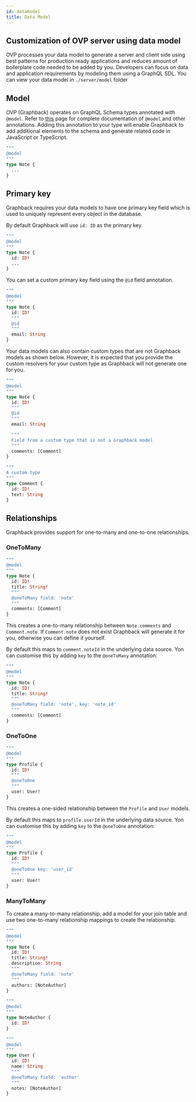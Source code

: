 ```yaml
---
id: datamodel
title: Data Model
---
```


## Customization of OVP server using data model

OVP processes your data model to generate a server and client side using best patterns for production ready applications and reduces amount of boilerplate code needed to be added by you.
Developers can focus on data and application requirements by modeling them using a GraphQL SDL. You can view your data model in `./server/model` folder

## Model

OVP (Graphback) operates on GraphQL Schema types annotated with `@model`. Refer to [this](../metadata.md) page for complete documentation of `@model` and other annotations.
Adding this annotation to your type will enable Graphback to add additional elements to the schema and generate related code in JavaScript or TypeScript.

```graphql
"""
@model
"""
type Note {
  ...
}
```

## Primary key

Graphback requires your data models to have one primary key field which is used to uniquely represent every object in the database.

By default Graphback will use `id: ID` as the primary key.

```graphql
"""
@model
"""
type Note {
  id: ID!
  ...
}
```

You can set a custom primary key field using the `@id` field annotation.

```graphql
"""
@model
"""
type Note {
  id: ID!
  """
  @id
  """
  email: String
}
```

Your data models can also contain custom types that are not Graphback models as shown below.
However, it is expected that you provide the custom resolvers for your custom type as Graphback will not generate one for you.

```graphql
"""
@model
"""
type Note {
  id: ID!
  """
  @id
  """
  email: String

  """
  Field from a custom type that is not a Graphback model
  """
  comments: [Comment]
}

"""
A custom type
"""
type Comment {
  id: ID!
  text: String
}
```

## Relationships

Graphback provides support for one-to-many and one-to-one relationships.

### OneToMany

```graphql
"""
@model
"""
type Note {
  id: ID!
  title: String!
  """
  @oneToMany field: 'note'
  """
  comments: [Comment]
}
```

This creates a one-to-many relationship between `Note.comments` and `Comment.note`. If `Comment.note` does not exist Graphback will generate it for you, otherwise you can define it yourself.

By default this maps to `comment.noteId` in the underlying data source. Yon can customise this by adding `key` to the `@oneToMany` annotation:

```graphql
"""
@model
"""
type Note {
  id: ID!
  title: String!
  """
  @oneToMany field: 'note', key: 'note_id'
  """
  comments: [Comment]
}
```

### OneToOne

```graphql
"""
@model
"""
type Profile {
  id: ID!
  """
  @oneToOne
  """
  user: User!
}
```

This creates a one-sided relationship between the `Profile` and `User` models.

By default this maps to `profile.userId` in the underlying data source. Yon can customise this by adding `key` to the `@oneToOne` annotation:

```graphql
"""
@model
"""
type Profile {
  id: ID!
  """
  @oneToOne key: 'user_id'
  """
  user: User!
}
```

### ManyToMany

To create a many-to-many relationship, add a model for your join table and use two one-to-many relationship mappings to create the relationship.

```graphql
"""
@model
"""
type Note {
  id: ID!
  title: String!
  description: String
  """
  @oneToMany field: 'note'
  """
  authors: [NoteAuthor]
}

"""
@model
"""
type NoteAuthor {
  id: ID!
}

"""
@model
"""
type User {
  id: ID!
  name: String
  """
  @oneToMany field: 'author'
  """
  notes: [NoteAuthor]
}
```
